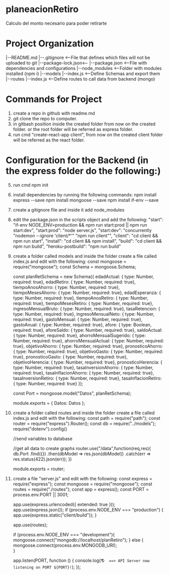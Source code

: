 # planeacionRetiro
Calculo del monto necesario para poder retirarte

# Project Organization
|--README.md
|--.gitignore       <--File that defines which files will not be uploaded to git
|--package-lock.json<--
|--package.json     <--File with dependencies and configurations
|--node_modules     <--Folder with modules installed (npm i)
|--models
   |--index.js      <--Define Schemas and export them
|--routes
   |--index.js      <--Define routes to call data from backend (mongo)

# Commands for Project
1) create a repo in github with readme.md
2) git clone the repo to computer.
3) in gitbash position inside the created folder from now on the created folder.
or the root folder will be referred as express folder.
4) run cmd "create-react-app client", from now on the created client folder will
be referred as the react folder.


# Configuration for the Backend (in the express folder do the following:)
5) run cmd npm init
6) install dependencies by running the following commands: 
    npm install express --save
    npm install mongoose --save
    npm install if-env --save
7) create a gitignore file and inside it add node_modules
8) edit the package.json in the scripts object and add the following: 
    "start": "if-env NODE_ENV=production && npm run start:prod || npm run start:dev",
    "start:prod": "node server.js",
    "start:dev": "concurrently \"nodemon --ignore 'client/*'\" \"npm run client\"",
    "client": "cd client && npm run start",
    "install": "cd client && npm install",
    "build": "cd client && npm run build",
    "heroku-postbuild": "npm run build"

7) create a folder called models and inside the folder create a file called index.js
and edit with the following:
    const mongoose = require("mongoose");
    const Schema = mongoose.Schema;

    const planRetSchema = new Schema({
        edadActual: { type: Number, required: true},
        edadRetiro: { type: Number, required: true},
        tiempoAnosAhorro: { type: Number, required: true},
        tiempoMesesAhorro: { type: Number, required: true},
        edadEsperanza: { type: Number, required: true},
        tiempoAnosRetiro: { type: Number, required: true},
        tiempoMesesRetiro: { type: Number, required: true},
        ingresoMensualBruto: { type: Number, required: true},
        tasaRetencion: { type: Number, required: true},
        ingresoMensualNeto: { type: Number, required: true},
        gastoMensual: { type: Number, required: true},
        gastoAnual: { type: Number, required: true},
        afore: { type: Boolean, required: true},
        aforeSaldo: { type: Number, required: true},
        saldoActual: { type: Number, required: true},
        ahorroMensualSugerido: { type: Number, required: true},
        ahorroMensualActual: { type: Number, required: true},
        objetivoAhorro: { type: Number, required: true},
        pronosticoAhorro: { type: Number, required: true},
        objetivoGasto: { type: Number, required: true},
        pronosticoGasto: { type: Number, required: true},
        objetivoHerencia: { type: Number, required: true},
        pronosticoHerencia: { type: Number, required: true},
        tasaInversionAhorro: { type: Number, required: true},
        tasaInflacionAhorro: { type: Number, required: true},
        tasaInversionRetiro: { type: Number, required: true},
        tasaInflacionRetiro: { type: Number, required: true}
    });

    const Port = mongoose.model("Datos", planRetSchema);

    module.exports = {
        Datos: Datos
    };

8) create a folder called routes and inside the folder create a file called index.js 
and edit with the following: 
    const path = require("path");
    const router = require("express").Router();
    const db = require("../models");
    require("dotenv").config()

    //send variables to database

    //get all data to create graphs
    router.use("/data",function(req,res){
        db.Port
            .find({})
            .then(dbModel => res.json(dbModel))
            .catch(err => res.status(422).json(err));
    })

    module.exports = router;

9) create a file "server.js" and edit with the following:
    const express = require("express");
    const mongoose = require("mongoose");
    const routes = require("./routes");
    const app = express();
    const PORT = process.env.PORT || 3001;

    app.use(express.urlencoded({ extended: true }));
    app.use(express.json());
    if (process.env.NODE_ENV === "production") {
        app.use(express.static("client/build"));
    }

    app.use(routes);

    if (process.env.NODE_ENV === "development"){
        mongoose.connect("mongodb://localhost/planRetiro");
    }
    else {
        mongoose.connect(process.env.MONGODB_URI);    
    }

    app.listen(PORT, function () {
        console.log(`🌎  ==> API Server now listening on PORT ${PORT}!`);
    });
